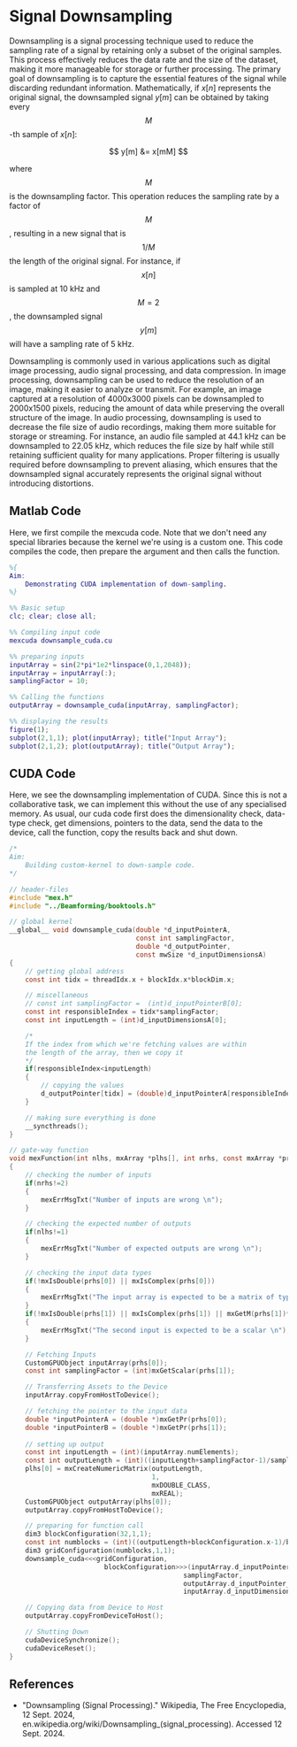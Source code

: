 # Signal Downsampling

Downsampling is a signal processing technique used to reduce the sampling rate of a signal by retaining only a subset of the original samples. This process effectively reduces the data rate and the size of the dataset, making it more manageable for storage or further processing. The primary goal of downsampling is to capture the essential features of the signal while discarding redundant information. Mathematically, if $x[n]$ represents the original signal, the downsampled signal $y[m]$ can be obtained by taking every $$M$$-th sample of $x[n]$:

$$
y[m] &= x[mM]
$$

where $$M$$ is the downsampling factor. This operation reduces the sampling rate by a factor of $$M$$, resulting in a new signal that is $$1/M$$ the length of the original signal. For instance, if $$x[n]$$ is sampled at 10 kHz and $$M = 2$$, the downsampled signal $$y[m]$$ will have a sampling rate of 5 kHz.

Downsampling is commonly used in various applications such as digital image processing, audio signal processing, and data compression. In image processing, downsampling can be used to reduce the resolution of an image, making it easier to analyze or transmit. For example, an image captured at a resolution of 4000x3000 pixels can be downsampled to 2000x1500 pixels, reducing the amount of data while preserving the overall structure of the image. In audio processing, downsampling is used to decrease the file size of audio recordings, making them more suitable for storage or streaming. For instance, an audio file sampled at 44.1 kHz can be downsampled to 22.05 kHz, which reduces the file size by half while still retaining sufficient quality for many applications. Proper filtering is usually required before downsampling to prevent aliasing, which ensures that the downsampled signal accurately represents the original signal without introducing distortions.


## Matlab Code

Here, we first compile the mexcuda code. Note that we don't need any special libraries because the kernel we're using is a custom one. This code compiles the code, then prepare the argument and then calls the function. 

```matlab
%{
Aim:
    Demonstrating CUDA implementation of down-sampling. 
%}

%% Basic setup
clc; clear; close all;

%% Compiling input code
mexcuda downsample_cuda.cu

%% preparing inputs
inputArray = sin(2*pi*1e2*linspace(0,1,2048));
inputArray = inputArray(:);
samplingFactor = 10;

%% Calling the functions
outputArray = downsample_cuda(inputArray, samplingFactor);

%% displaying the results
figure(1);
subplot(2,1,1); plot(inputArray); title("Input Array");
subplot(2,1,2); plot(outputArray); title("Output Array");
```

## CUDA Code

Here, we see the downsampling implementation of CUDA. Since this is not a collaborative task, we can implement this without the use of any specialised memory. As usual, our cuda code first does the dimensionality check, data-type check, get dimensions, pointers to the data, send the data to the device, call the function, copy the results back and shut down. 


```C
/*
Aim:
    Building custom-kernel to down-sample code. 
*/ 

// header-files
#include "mex.h"
#include "../Beamforming/booktools.h"

// global kernel
__global__ void downsample_cuda(double *d_inputPointerA,
                                const int samplingFactor,
                                double *d_outputPointer,
                                const mwSize *d_inputDimensionsA)
{
    // getting global address
    const int tidx = threadIdx.x + blockIdx.x*blockDim.x;

    // miscellaneous
    // const int samplingFactor =  (int)d_inputPointerB[0];
    const int responsibleIndex = tidx*samplingFactor;
    const int inputLength = (int)d_inputDimensionsA[0];

    /*
    If the index from which we're fetching values are within
    the length of the array, then we copy it
    */ 
    if(responsibleIndex<inputLength)
    {
        // copying the values
        d_outputPointer[tidx] = (double)d_inputPointerA[responsibleIndex];
    }

    // making sure everything is done 
    __syncthreads();
}

// gate-way function
void mexFunction(int nlhs, mxArray *plhs[], int nrhs, const mxArray *prhs[])
{
    // checking the number of inputs
    if(nrhs!=2)
    {
        mexErrMsgTxt("Number of inputs are wrong \n");
    }   

    // checking the expected number of outputs
    if(nlhs!=1)
    {
        mexErrMsgTxt("Number of expected outputs are wrong \n");
    }

    // checking the input data types
    if(!mxIsDouble(prhs[0]) || mxIsComplex(prhs[0]))
    {
        mexErrMsgTxt("The input array is expected to be a matrix of type, double \n");
    }
    if(!mxIsDouble(prhs[1]) || mxIsComplex(prhs[1]) || mxGetM(prhs[1])*mxGetN(prhs[1]) !=1)
    {
        mexErrMsgTxt("The second input is expected to be a scalar \n");
    }

    // Fetching Inputs 
    CustomGPUObject inputArray(prhs[0]);
    const int samplingFactor = (int)mxGetScalar(prhs[1]);

    // Transferring Assets to the Device
    inputArray.copyFromHostToDevice();

    // fetching the pointer to the input data
    double *inputPointerA = (double *)mxGetPr(prhs[0]);
    double *inputPointerB = (double *)mxGetPr(prhs[1]);
    
    // setting up output
    const int inputLength = (int)(inputArray.numElements); 
    const int outputLength = (int)((inputLength+samplingFactor-1)/samplingFactor);
    plhs[0] = mxCreateNumericMatrix(outputLength,
                                    1, 
                                    mxDOUBLE_CLASS, 
                                    mxREAL);
    CustomGPUObject outputArray(plhs[0]);
    outputArray.copyFromHostToDevice();

    // preparing for function call 
    dim3 blockConfiguration(32,1,1);
    const int numblocks = (int)((outputLength+blockConfiguration.x-1)/blockConfiguration.x);
    dim3 gridConfiguration(numblocks,1,1);
    downsample_cuda<<<gridConfiguration, 
                        blockConfiguration>>>(inputArray.d_inputPointer_real,
                                            samplingFactor,
                                            outputArray.d_inputPointer_real,
                                            inputArray.d_inputDimensions);

    // Copying data from Device to Host
    outputArray.copyFromDeviceToHost();

    // Shutting Down
    cudaDeviceSynchronize();
    cudaDeviceReset();
}
```

## References
- "Downsampling (Signal Processing)." Wikipedia, The Free Encyclopedia, 12 Sept. 2024, en.wikipedia.org/wiki/Downsampling_(signal_processing). Accessed 12 Sept. 2024.